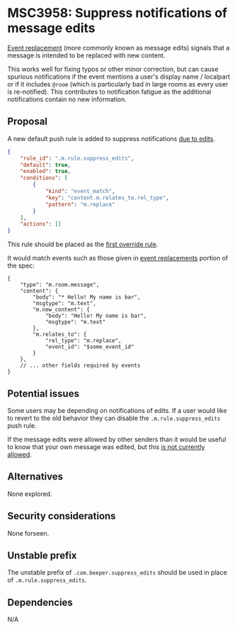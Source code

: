 # MSC3958: Suppress notifications of message edits

[Event replacement](https://spec.matrix.org/v1.5/client-server-api/#event-replacements)
(more commonly known as message edits) signals that a message is intended to
be replaced with new content.

This works well for fixing typos or other minor correction, but can cause
spurious notifications if the event mentions a user's display name / localpart or
if it includes `@room` (which is particularly bad in large rooms as every user
is re-notified). This contributes to notification fatigue as the additional
notifications contain no new information.

## Proposal

A new default push rule is added to suppress notifications [due to edits](https://spec.matrix.org/v1.5/client-server-api/#event-replacements).

```json
{
    "rule_id": ".m.rule.suppress_edits",
    "default": true,
    "enabled": true,
    "conditions": [
        {
            "kind": "event_match",
            "key": "content.m.relates_to.rel_type",
            "pattern": "m.replace"
        }
    ],
    "actions": []
}
```

This rule should be placed as the [first override rule](https://spec.matrix.org/v1.5/client-server-api/#default-override-rules).

It would match events such as those given in [event replacements](https://spec.matrix.org/v1.5/client-server-api/#event-replacements)
portion of the spec:

```json5
{
    "type": "m.room.message",
    "content": {
        "body": "* Hello! My name is bar",
        "msgtype": "m.text",
        "m.new_content": {
            "body": "Hello! My name is bar",
            "msgtype": "m.text"
        },
        "m.relates_to": {
            "rel_type": "m.replace",
            "event_id": "$some_event_id"
        }
    },
    // ... other fields required by events
}
```

## Potential issues

Some users may be depending on notifications of edits. If a user would like to
revert to the old behavior they can disable the `.m.rule.suppress_edits` push rule.

If the message edits were allowed by other senders than it would be useful to
know that your own message was edited, but this
[is not currently allowed](https://spec.matrix.org/v1.5/client-server-api/#validity-of-replacement-events).

## Alternatives

None explored.

## Security considerations

None forseen.

## Unstable prefix

The unstable prefix of `.com.beeper.suppress_edits` should be used in place of
`.m.rule.suppress_edits`.

## Dependencies

N/A

